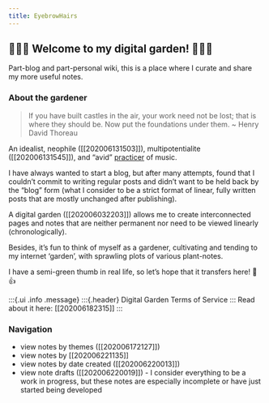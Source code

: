 ```yaml
---
title: EyebrowHairs
---
```


## 🌷🌱🌹 Welcome to my digital garden! 🌼🌿🌻

Part-blog and part-personal wiki, this is a place where I curate and share my more useful notes.

### About the gardener

> If you have built castles in the air, your work need not be lost; that is where they should be. Now put the foundations under them. ~ Henry David Thoreau

An idealist, neophile ([[202006131503]]), multipotentialite ([[202006131545]]), and “avid” [practicer](https://www.reddit.com/r/1000daysofpractice/) of music. 

I have always wanted to start a blog, but after many attempts, found that I couldn’t commit to writing regular posts and didn’t want to be held back by the “blog” form (what I consider to be a strict format of linear, fully written posts that are mostly unchanged after publishing).

A digital garden ([[202006032203]]) allows me to create interconnected pages and notes that are neither permanent nor need to be viewed linearly (chronologically).

Besides, it’s fun to think of myself as a gardener, cultivating and tending to my internet ‘garden’, with sprawling plots of various plant-notes.

I have a semi-green thumb in real life, so let’s hope that it transfers here! 🌱👍

:::{.ui .info .message}
:::{.header}
Digital Garden Terms of Service
:::
Read about it here: [[202006182315]]
:::

### Navigation

- view notes by themes ([[202006172127]])
- view notes by [[202006221135]]
- view notes by date created ([[202006220013]])
- view note drafts ([[202006220019]]) - I consider everything to be a work in progress, but these notes are especially incomplete or have just started being developed